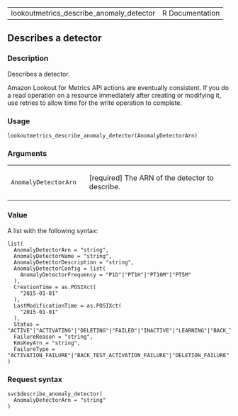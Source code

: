 <table style="width: 100%;">
<tbody>
<tr class="odd">
<td>lookoutmetrics_describe_anomaly_detector</td>
<td style="text-align: right;">R Documentation</td>
</tr>
</tbody>
</table>

## Describes a detector

### Description

Describes a detector.

Amazon Lookout for Metrics API actions are eventually consistent. If you
do a read operation on a resource immediately after creating or
modifying it, use retries to allow time for the write operation to
complete.

### Usage

    lookoutmetrics_describe_anomaly_detector(AnomalyDetectorArn)

### Arguments

<table>
<colgroup>
<col style="width: 35%" />
<col style="width: 65%" />
</colgroup>
<tbody>
<tr class="odd">
<td><code
id="lookoutmetrics_describe_anomaly_detector_:_AnomalyDetectorArn">AnomalyDetectorArn</code></td>
<td><p>[required] The ARN of the detector to describe.</p></td>
</tr>
</tbody>
</table>

### Value

A list with the following syntax:

    list(
      AnomalyDetectorArn = "string",
      AnomalyDetectorName = "string",
      AnomalyDetectorDescription = "string",
      AnomalyDetectorConfig = list(
        AnomalyDetectorFrequency = "P1D"|"PT1H"|"PT10M"|"PT5M"
      ),
      CreationTime = as.POSIXct(
        "2015-01-01"
      ),
      LastModificationTime = as.POSIXct(
        "2015-01-01"
      ),
      Status = "ACTIVE"|"ACTIVATING"|"DELETING"|"FAILED"|"INACTIVE"|"LEARNING"|"BACK_TEST_ACTIVATING"|"BACK_TEST_ACTIVE"|"BACK_TEST_COMPLETE"|"DEACTIVATED"|"DEACTIVATING",
      FailureReason = "string",
      KmsKeyArn = "string",
      FailureType = "ACTIVATION_FAILURE"|"BACK_TEST_ACTIVATION_FAILURE"|"DELETION_FAILURE"|"DEACTIVATION_FAILURE"
    )

### Request syntax

    svc$describe_anomaly_detector(
      AnomalyDetectorArn = "string"
    )

